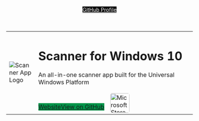 <p align="center" style='margin-bottom:50px'><a href="https://github.com/simon-knuth/" class="btn" style='background:#000000; color:#FFFFFF; margin:0 auto'>GitHub Profile</a></p>
<table width="100%">
  <tr>
    <td width="15%">
      <image src='https://user-images.githubusercontent.com/50021001/112044278-ea04f900-8b49-11eb-8399-8499f6391e57.png' alt="Scanner App Logo"/>
    </td>
    <td width="85%">
      <h1>Scanner for Windows 10</h1>
      An all-in-one scanner app built for the Universal Windows Platform
      <br><br>
      <div style="display:flex; align-items:flex-end">
        <a href="http://simon-knuth.github.io/scanner" class="btn" style="background:#00954A;margin-bottom: 6px">Website</a>
        <a href="https://github.com/simon-knuth/scanner" class="btn" style="background:#00954A;margin-bottom: 6px">View on GitHub</a>
        <a href="https://www.microsoft.com/store/apps/9N438MZHD3ZF" style="margin-left:16px"><img src="https://i.imgur.com/aAWYhvm.png" height="52.39px" style="border-radius:0.3rem" alt="Microsoft Store App Download Badge"></a>
      </div>
    </td>
  </tr>
</table>
